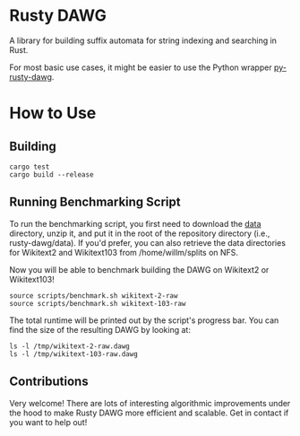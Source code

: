 # Rusty DAWG

A library for building suffix automata for string indexing and searching in Rust.

For most basic use cases, it might be easier to use the Python wrapper [py-rusty-dawg](https://github.com/viking-sudo-rm/py-rusty-dawg).

# How to Use

## Building

```
cargo test
cargo build --release
```

## Running Benchmarking Script

To run the benchmarking script, you first need to download the [data](https://drive.google.com/file/d/1XRZA2eki_Z8M0QrYN4BrbN7dghMYqYby/view?usp=sharing) directory, unzip it, and put it in the root of the repository directory (i.e., rusty-dawg/data). If you'd prefer, you can also retrieve the data directories for Wikitext2 and Wikitext103 from /home/willm/splits on NFS.

Now you will be able to benchmark building the DAWG on Wikitext2 or Wikitext103!

```
source scripts/benchmark.sh wikitext-2-raw
source scripts/benchmark.sh wikitext-103-raw
```

The total runtime will be printed out by the script's progress bar. You can find the size of the resulting DAWG by looking at:

```
ls -l /tmp/wikitext-2-raw.dawg
ls -l /tmp/wikitext-103-raw.dawg
```

## Contributions

Very welcome! There are lots of interesting algorithmic improvements under the hood to make Rusty DAWG more efficient and scalable. Get in contact if you want to help out!